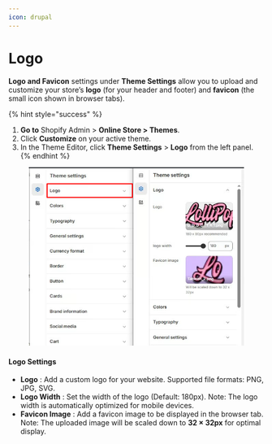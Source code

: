 ```yaml
---
icon: drupal
---
```


# Logo

**Logo and Favicon** settings under **Theme Settings** allow you to upload and customize your store’s **logo** (for your header and footer) and **favicon** (the small icon shown in browser tabs).

{% hint style="success" %}
1. **Go to** Shopify Admin > **Online Store > Themes**.
2. Click **Customize** on your active theme.
3. In the Theme Editor, click **Theme Settings**  > **Logo** from the left panel.
{% endhint %}

<figure><img src="../.gitbook/assets/logo.png" alt=""><figcaption></figcaption></figure>

#### **Logo Settings**

* **Logo** : Add a custom logo for your website. Supported file formats: PNG, JPG, SVG.
* **Logo Width** : Set the width of the logo (Default: 180px). Note: The logo width is automatically optimized for mobile devices.
* **Favicon Image** : Add a favicon image to be displayed in the browser tab. Note: The uploaded image will be scaled down to **32 × 32px** for optimal display.

